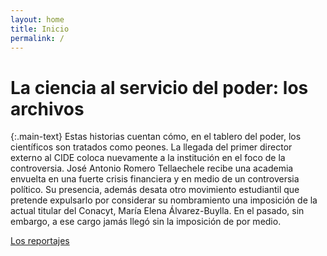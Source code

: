 ```yaml
---
layout: home
title: Inicio
permalink: /
---
```


# La ciencia al servicio del poder: los archivos

{:.main-text}
Estas historias cuentan cómo, en el tablero del poder, los científicos son tratados como peones. La llegada del primer director externo al CIDE coloca nuevamente a la institución en el foco de la controversia. José Antonio Romero Tellaechele recibe una academia envuelta en una fuerte crisis financiera y en medio de un controversia político. Su presencia, además desata otro movimiento estudiantil que pretende expulsarlo por considerar su nombramiento una imposición de la actual titular del Conacyt, María Elena Álvarez-Buylla. En el pasado, sin embargo, a ese cargo jamás llegó sin la imposición de por medio.

[Los reportajes](/lacienciaalserviciodelpoder/reportajes/)
